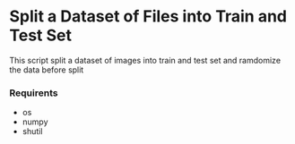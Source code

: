 # Split a Dataset of Files into Train and Test Set

This script split a dataset of images into train and test set and ramdomize the data before split

### Requirents 
* os
* numpy
* shutil
